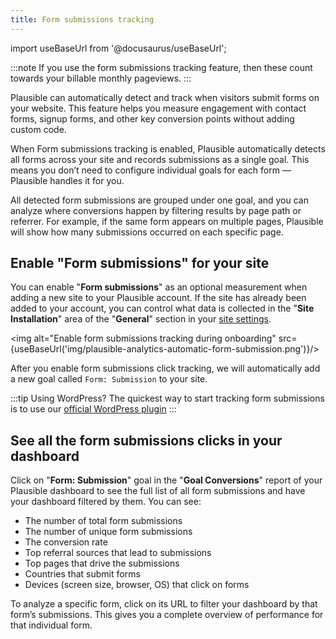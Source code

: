```yaml
---
title: Form submissions tracking
---
```


import useBaseUrl from '@docusaurus/useBaseUrl';

:::note
If you use the form submissions tracking feature, then these count towards your billable monthly pageviews.
:::

Plausible can automatically detect and track when visitors submit forms on your website. This feature helps you measure engagement with contact forms, signup forms, and other key conversion points without adding custom code.

When Form submissions tracking is enabled, Plausible automatically detects all forms across your site and records submissions as a single goal. This means you don’t need to configure individual goals for each form — Plausible handles it for you.

All detected form submissions are grouped under one goal, and you can analyze where conversions happen by filtering results by page path or referrer. For example, if the same form appears on multiple pages, Plausible will show how many submissions occurred on each specific page.

## Enable "Form submissions" for your site

You can enable "**Form submissions**" as an optional measurement when adding a new site to your Plausible account. If the site has already been added to your account, you can control what data is collected in the "**Site Installation**" area of the "**General**" section in your [site settings](website-settings.md).

<!-- TODO -->
<img alt="Enable form submissions tracking during onboarding" src={useBaseUrl('img/plausible-analytics-automatic-form-submission.png')}/>

After you enable form submissions click tracking, we will automatically add a new goal called `Form: Submission` to your site.

:::tip Using WordPress?
The quickest way to start tracking form submissions is to use our [official WordPress plugin](https://plausible.io/wordpress-analytics-plugin)
:::

## See all the form submissions clicks in your dashboard

Click on "**Form: Submission**" goal in the "**Goal Conversions**" report of your Plausible dashboard to see the full list of all form submissions and have your dashboard filtered by them. You can see:

* The number of total form submissions
* The number of unique form submissions
* The conversion rate
* Top referral sources that lead to submissions
* Top pages that drive the submissions
* Countries that submit forms
* Devices (screen size, browser, OS) that click on forms

To analyze a specific form, click on its URL to filter your dashboard by that form’s submissions. This gives you a complete overview of performance for that individual form.
